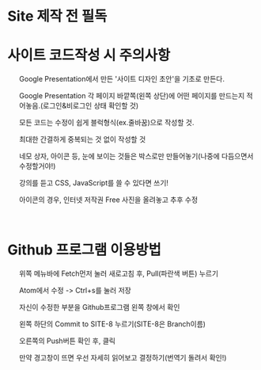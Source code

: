 # Site 제작 전 필독


<h1>사이트 코드작성 시 주의사항</h1>
<ul>Google Presentation에서 만든 '사이트 디자인 초안'을 기초로 만든다.</ul>
<ul>Google Presentation 각 페이지 바깥쪽(왼쪽 상단)에 어떤 페이지를 만드는지 적어놓음.(로그인&비로그인 상태 확인할 것)</ul>
<ul>모든 코드는 수정이 쉽게 블럭형식(ex.줄바꿈)으로 작성할 것.</ul>
<ul>최대한 간결하게 중복되는 것 없이 작성할 것</ul>
<ul>네모 상자, 아이콘 등, 눈에 보이는 것들은 박스로만 만들어놓기(나중에 다듬으면서 수정할거야!)</ul>
<ul>강의를 듣고 CSS, JavaScript를 쓸 수 있다면 쓰기!</ul>
<ul>아이콘의 경우, 인터넷 저작권 Free 사진을 올려놓고 추후 수정</ul>

<br>

<h1>Github 프로그램 이용방법</h1>
<ul>위쪽 메뉴바에 Fetch먼저 눌러 새로고침 후, Pull(파란색 버튼) 누르기</ul>
<ul>Atom에서 수정 -> Ctrl+s를 눌러 저장</ul>
<ul>자신이 수정한 부분을 Github프로그램 왼쪽 창에서 확인</ul>
<ul>왼쪽 하단의 Commit to SITE-8 누르기(SITE-8은 Branch이름)</ul>
<ul>오른쪽의 Push버튼 확인 후, 클릭</ul>
<ul>만약 경고창이 뜨면 우선 자세히 읽어보고 결정하기(번역기 돌려서 확인!)</ul>
